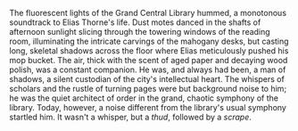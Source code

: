 The fluorescent lights of the Grand Central Library hummed, a monotonous soundtrack to Elias Thorne's life.  Dust motes danced in the shafts of afternoon sunlight slicing through the towering windows of the reading room, illuminating the intricate carvings of the mahogany desks, but casting long, skeletal shadows across the floor where Elias meticulously pushed his mop bucket.  The air, thick with the scent of aged paper and decaying wood polish, was a constant companion.  He was, and always had been, a man of shadows, a silent custodian of the city's intellectual heart.  The whispers of scholars and the rustle of turning pages were but background noise to him; he was the quiet architect of order in the grand, chaotic symphony of the library.  Today, however, a noise different from the library's usual symphony startled him. It wasn't a whisper, but a *thud*, followed by a *scrape*.
